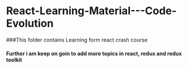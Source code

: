 # React-Learning-Material---Code-Evolution

###This folder contains Learning form react crash course 
#### Further i am keep on goin to add more topics in react, redux and redux toolkit

